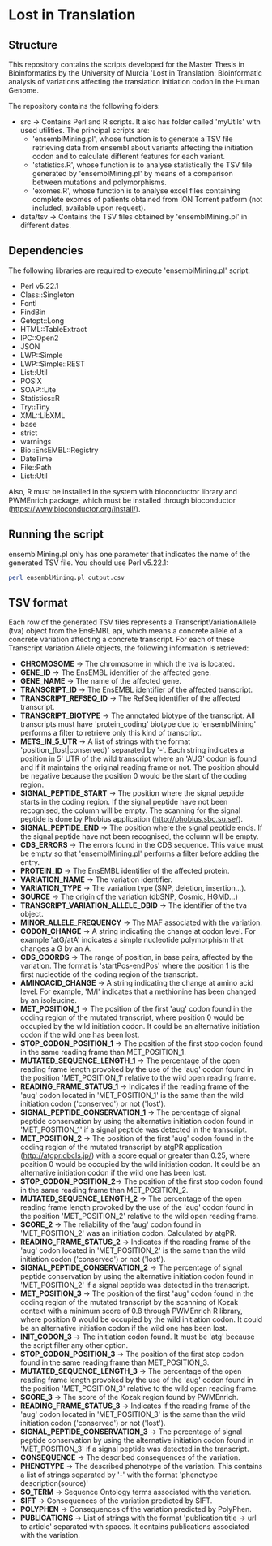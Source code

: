 # Lost in Translation
## Structure
This repository contains the scripts developed for the Master Thesis in Bioinformatics by the University of Murcia 'Lost in Translation: Bioinformatic analysis of variations affecting the translation initiation codon in the Human Genome.

The repository contains the following folders:
  * src -> Contains Perl and R scripts. It also has folder called 'myUtils' with used utilities. The principal scripts are:
    * 'ensemblMining.pl', whose function is to generate a TSV file retrieving data from ensembl about variants affecting the initiation codon and to calculate different features for each variant.
    * 'statistics.R', whose function is to analyse statistically the TSV file generated by 'ensemblMining.pl' by means of a comparison between mutations and polymorphisms.
    * 'exomes.R', whose function is to analyse excel files containing complete exomes of patients obtained from ION Torrent patform (not included, available upon request).
  * data/tsv -> Contains the TSV files obtained by 'ensemblMining.pl' in different dates.

## Dependencies
The following libraries are required to execute 'ensemblMining.pl' script:
  * Perl v5.22.1
  * Class::Singleton
  * Fcntl
  * FindBin
  * Getopt::Long
  * HTML::TableExtract
  * IPC::Open2
  * JSON
  * LWP::Simple
  * LWP::Simple::REST
  * List::Util
  * POSIX
  * SOAP::Lite
  * Statistics::R
  * Try::Tiny
  * XML::LibXML
  * base
  * strict
  * warnings
  * Bio::EnsEMBL::Registry
  * DateTime
  * File::Path
  * List::Util
  
Also, R must be installed in the system with bioconductor library and PWMEnrich package, which must be installed through bioconductor (https://www.bioconductor.org/install/).

## Running the script
ensemblMining.pl only has one parameter that indicates the name of the generated TSV file. You should use Perl v5.22.1:
```bash
perl ensemblMining.pl output.csv
```
## TSV format
Each row of the generated TSV files represents a TranscriptVariationAllele (tva) object from the EnsEMBL api, which means a concrete allele of a concrete variation affecting a concrete transcript. For each of these Transcript Variation Allele objects, the following information is retrieved:

  * __CHROMOSOME__ -> The chromosome in which the tva is located.
  * __GENE_ID__ -> The EnsEMBL identifier of the affected gene.
  * __GENE_NAME__ -> The name of the affected gene.
  * __TRANSCRIPT_ID__ -> The EnsEMBL identifier of the affected transcript.
  * __TRANSCRIPT_REFSEQ_ID__ -> The RefSeq identifier of the affected transcript.
  * __TRANSCRIPT_BIOTYPE__ -> The annotated biotype of the transcript. All transcripts must have 'protein_coding' biotype due to 'ensemblMining' performs a filter to retrieve only this kind of transcript.
  * __METS_IN_5_UTR__ -> A list of strings with the format 'position_(lost|conserved)' separated by '-'. Each string indicates a position in 5' UTR of the wild transcript where an 'AUG' codon is found and if it maintains the original reading frame or not. The position should be negative because the position 0 would be the start of the coding region.
  * __SIGNAL_PEPTIDE_START__ -> The position where the signal peptide starts in the coding region. If the signal peptide have not been recognised, the column will be empty. The scanning for the signal peptide is done by Phobius application (http://phobius.sbc.su.se/).
  * __SIGNAL_PEPTIDE_END__ -> The position where the signal peptide ends. If the signal peptide have not been recognised, the column will be empty.
  * __CDS_ERRORS__ -> The errors found in the CDS sequence. This value must be empty so that 'ensemblMining.pl' performs a filter before adding the entry.
  * __PROTEIN_ID__ -> The EnsEMBL identifier of the affected protein.
  * __VARIATION_NAME__ -> The variation identifier.
  * __VARIATION_TYPE__ -> The variation type (SNP, deletion, insertion...).
  * __SOURCE__ -> The origin of the variation (dbSNP, Cosmic, HGMD...)
  * __TRANSCRIPT_VARIATION_ALLELE_DBID__ -> The identifier of the tva object.
  * __MINOR_ALLELE_FREQUENCY__ -> The MAF associated with the variation.
  * __CODON_CHANGE__ -> A string indicating the change at codon level. For example 'atG/atA' indicates a simple nucleotide polymorphism that changes a G by an A.
  * __CDS_COORDS__ -> The range of position, in base pairs, affected by the variation. The format is 'startPos-endPos' where the position 1 is the first nucleotide of the coding region of the transcript.
  * __AMINOACID_CHANGE__ -> A string indicating the change at amino acid level. For example, 'M/I' indicates that a methionine has been changed by an isoleucine.
  * __MET_POSITION_1__ -> The position of the first 'aug' codon found in the coding region of the mutated transcript, where position 0 would be occupied by the wild initiation codon. It could be an alternative initiation codon if the wild one has been lost.
  * __STOP_CODON_POSITION_1__ -> The position of the first stop codon found in the same reading frame than MET_POSITION_1.
  * __MUTATED_SEQUENCE_LENGTH_1__ -> The percentage of the open reading frame length provoked by the use of the 'aug' codon found in the position 'MET_POSITION_1' relative to the wild open reading frame.
  * __READING_FRAME_STATUS_1__ -> Indicates if the reading frame of the 'aug' codon located in 'MET_POSITION_1' is the same than the wild initiation codon ('conserved') or not ('lost').
  * __SIGNAL_PEPTIDE_CONSERVATION_1__ -> The percentage of signal peptide conservation by using the alternative initiation codon found in 'MET_POSITION_1' if a signal peptide was detected in the transcript.
  * __MET_POSITION_2__ -> The position of the first 'aug' codon found in the coding region of the mutated transcript by atgPR application (http://atgpr.dbcls.jp/) with a score equal or greater than 0.25, where position 0 would be occupied by the wild initiation codon. It could be an alternative initiation codon if the wild one has been lost.
  * __STOP_CODON_POSITION_2__-> The position of the first stop codon found in the same reading frame than MET_POSITION_2.
  * __MUTATED_SEQUENCE_LENGTH_2__ -> The percentage of the open reading frame length provoked by the use of the 'aug' codon found in the position 'MET_POSITION_2' relative to the wild open reading frame.
  * __SCORE_2__ -> The reliability of the 'aug' codon found in 'MET_POSITION_2' was an initiation codon. Calculated by atgPR.
  * __READING_FRAME_STATUS_2__ -> Indicates if the reading frame of the 'aug' codon located in 'MET_POSITION_2' is the same than the wild initiation codon ('conserved') or not ('lost').
  * __SIGNAL_PEPTIDE_CONSERVATION_2__ -> The percentage of signal peptide conservation by using the alternative initiation codon found in 'MET_POSITION_2' if a signal peptide was detected in the transcript.
  * __MET_POSITION_3__ -> The position of the first 'aug' codon found in the coding region of the mutated transcript by the scanning of Kozak context with a minimum score of 0.8 through PWMEnrich R library, where position 0 would be occupied by the wild initiation codon. It could be an alternative initiation codon if the wild one has been lost.
  * __INIT_CODON_3__ -> The initiation codon found. It must be 'atg' because the script filter any other option.
  * __STOP_CODON_POSITION_3__ -> The position of the first stop codon found in the same reading frame than MET_POSITION_3.
  * __MUTATED_SEQUENCE_LENGTH_3__ -> The percentage of the open reading frame length provoked by the use of the 'aug' codon found in the position 'MET_POSITION_3' relative to the wild open reading frame.
  * __SCORE_3__ -> The score of the Kozak region found by PWMEnrich.
  * __READING_FRAME_STATUS_3__ -> Indicates if the reading frame of the 'aug' codon located in 'MET_POSITION_3' is the same than the wild initiation codon ('conserved') or not ('lost').
  * __SIGNAL_PEPTIDE_CONSERVATION_3__ -> The percentage of signal peptide conservation by using the alternative initiation codon found in 'MET_POSITION_3' if a signal peptide was detected in the transcript.
  * __CONSEQUENCE__ -> The described consequences of the variation.
  * __PHENOTYPE__ -> The described phenotype of the variation. This contains a list of strings separated by '-' with the format 'phenotype description(source)'
  * __SO_TERM__ -> Sequence Ontology terms associated with the variation.
  * __SIFT__ -> Consequences of the variation predicted by SIFT.
  * __POLYPHEN__ -> Consequences of the variation predicted by PolyPhen.
  * __PUBLICATIONS__ -> List of strings with the format 'publication title -> url to article' separated with spaces. It contains publications associated with the variation.
